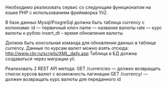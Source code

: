 Необходимо реализовать сервис со следующим функционалом на языке PHP с использованием фреймворка Yii2.

В базе данных Mysql/PosgreSql должна быть таблица currency c колонками:
id — первичный ключ
name — название валюты
rate — курс валюты к рублю
insert_dt – время обновления валюты

Должна быть консольная команда для обновления данных в таблице currency.
Данные по курсам валют можно взять отсюда: http://www.cbr.ru/scripts/XML_daily.asp
Таблица в БД должна создаваться через миграции yii.

Реализовать 2 REST API метода:
GET /currencies — должен возвращать список курсов валют с возможность пагинации
GET /currency/ — должен возвращать курс валюты для переданного id

